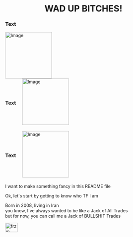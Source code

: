 
<h1 align="center">WAD UP BITCHES!</h1>

<div>
  <div>
    <h3>Text</h3>
  </div>
  <div style="align-items: right">
    <img src="https://via.placeholder.com/150" alt="Image" width="150">
  </div>
</div>

<div style="display: flex; align-items: center; gap: 20px; margin-bottom: 20px;">
  <div>
    <h3>Text</h3>
  </div>
  <div>
    <img src="https://via.placeholder.com/150" alt="Image" width="150">
  </div>
</div>

<div style="display: flex; align-items: center; gap: 20px; margin-bottom: 20px;">
  <div>
    <h3>Text</h3>
  </div>
  <div>
    <img src="https://via.placeholder.com/150" alt="Image" width="150">
  </div>
</div>


<p>I want to make something fancy in this README file</p>
<p>Ok, let's start by getting to know who TF I am</p>
<p>Born in 2008, living in Iran<br/>
you know, I've always wanted
to be like a Jack of All Trades<br/>
but for now, you can call me
a Jack of BULLSHIT Trades</p>
<a href="https://discord.gg/frzm" target="blank"><img align="center" src="https://raw.githubusercontent.com/rahuldkjain/github-profile-readme-generator/master/src/images/icons/Social/discord.svg" alt="frzm" height="30" width="40" /></a></div>

